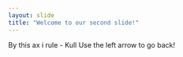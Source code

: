 ```yaml
---
layout: slide
title: "Welcome to our second slide!"
---
```

By this ax i rule - Kull
Use the left arrow to go back!
